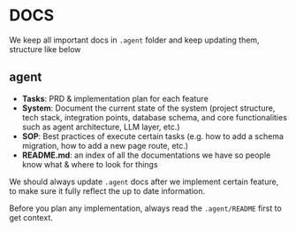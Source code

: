 # DOCS

We keep all important docs in `.agent` folder and keep updating them, structure like below

## agent

- **Tasks**: PRD & implementation plan for each feature
- **System**: Document the current state of the system (project structure, tech stack, integration points, database schema, and core functionalities such as agent architecture, LLM layer, etc.)
- **SOP**: Best practices of execute certain tasks (e.g. how to add a schema migration, how to add a new page route, etc.)
- **README.md**: an index of all the documentations we have so people know what & where to look for things

We should always update `.agent` docs after we implement certain feature, to make sure it fully reflect the up to date information.

Before you plan any implementation, always read the `.agent/README` first to get context.
